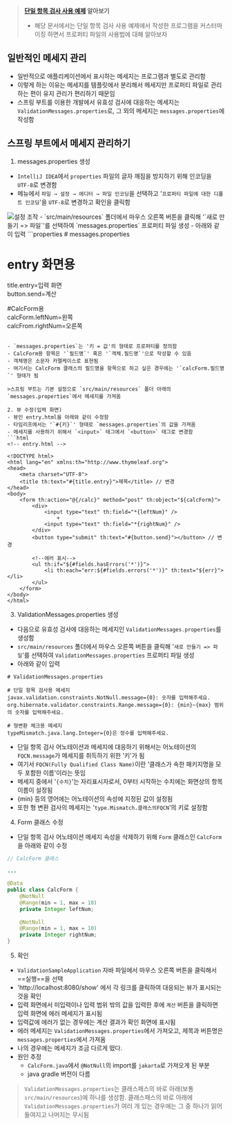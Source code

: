 > **[단일 항목 검사 사용 예제](./단일_항목_검사_사용_예제.md) 알아보기**
> 
> - 해당 문서에서는 단일 항목 검사 사용 예제에서 작성한 프로그램을 커스터마이징 하면서 프로퍼티 파일의 사용법에 대해 알아보자


## 일반적인 메세지 관리
- 일반적으로 애플리케이션에서 표시하는 메세지는 프로그램과 별도로 관리함
- 이렇게 하는 이유는 메세지를 템플릿에서 분리해서 메세지만 프로퍼티 파일로 관리하는 편이 유지 관리가 편리하기 때문임
- 스프링 부트를 이용한 개발에서 유효성 검사에 대응하는 메세지는 `ValidationMessages.properties`로, 그 외의 메세지는 `messages.properties`에 작성함

## 스프링 부트에서 메세지 관리하기
1. messages.properties 생성
- `IntelliJ IDEA`에서 `properties` 파일의 글자 깨짐을 방지하기 위해 인코딩을 `UTF-8`로 변경함
- 메뉴에서 `파일 → 설정 → 에디터 → 파일 인코딩`을 선택하고 '`프로퍼티 파일에 대한 디폴트 인코딩`'을 `UTF-8`로 변경하고 확인을 클릭함
<img src="https://user-images.githubusercontent.com/77138259/229006298-e72b45c5-f5a1-48f4-a747-72d7b37f5ac2.png" alt="설정 조작" />
- `src/main/resources` 폴더에서 마우스 오른쪽 버튼을 클릭해 '`새로 만들기 => 파일`'를 선택하여 `messages.properties` 프로퍼티 파일 생성
- 아래와 같이 입력
```properties
# messages.properties

# entry 화면용  
title.entry=입력 화면  
button.send=계산  
  
#CalcForm용  
calcForm.leftNum=왼쪽  
calcFrom.rightNum=오른쪽
```

- `messages.properties`는 '키 = 값'의 형태로 프로퍼티를 정의함
- CalcForm용 항목은 '`필드명`' 혹은 '`객체.필드명`'으로 작성할 수 있음
- 객체명은 소문자 카멜케이스로 표현됨
- 여기서는 CalcForm 클래스의 필드명을 항목으로 하고 싶은 경우에는 '`calcForm.필드명`' 형태가 됨

>스프링 부트는 기본 설정으로 `src/main/resources` 폴더 아래의 `messages.properties`에서 메세지를 가져옴

2. 뷰 수정(입력 화면)
- 뷰인 entry.html을 아래와 같이 수정함
- 타임리프에서는 '`#{키}`' 형태로 `messages.properties`의 값을 가져옴
- 메세지를 사용하기 위해서 `<input>` 태그에서 `<button>` 태그로 변경함
```html
<!-- entry.html -->

<!DOCTYPE html>  
<html lang="en" xmlns:th="http://www.thymeleaf.org">  
<head>  
    <meta charset="UTF-8">  
    <title th:text="#{title.entry}">제목</title> // 변경  
</head>  
<body>  
    <form th:action="@{/calc}" method="post" th:object="${calcForm}">  
        <div>            
	        <input type="text" th:field="*{leftNum}" />  
	            +  
			<input type="text" th:field="*{rightNum}" />  
        </div>       
        <button type="submit" th:text="#{button.send}"></button> // 변경  
        
        <!--에러 표시-->  
        <ul th:if="${#fields.hasErrors('*')}">  
            <li th:each="err:${#fields.errors('*')}" th:text="${err}"></li>  
        </ul>
	</form>
</body>  
</html>
```

3. ValidationMessages.properties 생성
- 다음으로 유효성 검사에 대응하는 메세지인 `ValidationMessages.properties`를 생성함
- `src/main/resources` 폴더에서 마우스 오른쪽 버튼을 클릭해 '`새로 만들기 => 파일`'를 선택하여 `ValidationMessages.properties` 프로퍼티 파일 생성
- 아래와 같이 입력
```properties
# ValidationMessages.properties

# 단일 항목 검사용 메세지  
javax.validation.constraints.NotNull.message={0}: 숫자를 입력해주세요.  
org.hibernate.validator.constraints.Range.message={0}: {min}~{max} 범위의 숫자를 입력해주세요.  
  
# 형변환 체크용 메세지  
typeMismatch.java.lang.Integer={0}은 정수를 입력해주세요.
```

- 단일 항목 검사 어노테이션과 메세지에 대응하기 위해서는 어노테이션의 `FQCN.message`가 메세지를 취득하기 위한 '키'가 됨
- 여기서 `FQCN(Fully Qualified Class Name)`이란 '클래스가 속한 패키지명을 모두 포함한 이름'이라는 뜻임
- 메세지 중에서 '`{수치}`'는 자리표시자로서, 0부터 시작하는 수치에는 화면상의 항목 이름이 설정됨
- {min} 등의 영어에는 어노테이션의 속성에 지정된 값이 설정됨
- 또한 형 변환 검사의 메세지는 '`type.Mismatch.클래스의FQCN`'의 키로 설정함 

4. Form 클래스 수정
- 단일 항목 검사 어노테이션 메세지 속성을 삭제하기 위해 `Form` 클래스인 `CalcForm`을 아래와 같이 수정
```java
// CalcForm 클래스

...

@Data  
public class CalcForm {  
    @NotNull  
    @Range(min = 1, max = 10)  
    private Integer leftNum;  
  
    @NotNull  
    @Range(min = 1, max = 10)  
    private Integer rightNum;  
}
```

5. 확인
- `ValidationSampleApplication` 자바 파일에서 마우스 오른쪽 버튼을 클릭해서 ==실행==을 선택
- 'http://localhost:8080/show' 에서 각 링크를 클릭하여 대응되는 뷰가 표시되는 것을 확인
- 입력 화면에서 미입력이나 입력 범위 밖의 값을 입력한 후에 `계산` 버튼을 클릭하면 입력 화면에 에러 메세지가 표시됨
- 입력값에 에러가 없는 경우에는 계산 결과가 확인 화면에 표시됨
- 에러 메세지는 `ValidationMessages.properties`에서 가져오고, 제목과 버튼명은 `messages.properties`에서 가져옴
- 나의 경우에는 메세지가 조금 다르게 떴다.
- 원인 추정
	- `CalcForm.java`에서 `@NotNull`의 import를 `jakarta`로 가져오게 된 부분
	- java gradle 버전이 다름

>`ValidationMessages.properties`는 클래스패스의 바로 아래(보통` src/main/resources`)에 하나를 생성함. 클래스패스의 바로 아래에 `ValidationMessages.properties`가 여러 개 있는 경우에는 그 중 하나가 읽어 들여지고 나머지는 무시됨